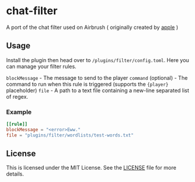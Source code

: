 # chat-filter

A port of the chat filter used on Airbrush ( originally created by [apple](https://www.flavored.dev/) )

## Usage

Install the plugin then head over to `/plugins/filter/config.toml`. Here you can manage your filter rules.

`blockMessage` - The message to send to the player
`command` (optional) - The command to run when this rule is triggered (supports the `{player}` placeholder)
`file` - A path to a text file containing a new-line separated list of regex.

### Example
```toml
[[rule]]
blockMessage = "<error>Eww."
file = "plugins/filter/wordlists/test-words.txt"
```

## License
This is licensed under the MIT License. See the [LICENSE](/LICENSE) file for more details.